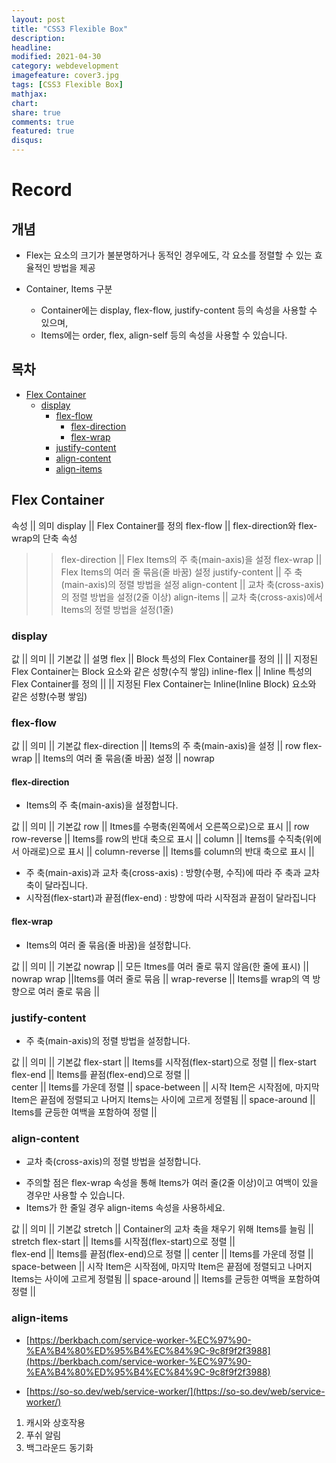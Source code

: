```yaml
---
layout: post
title: "CSS3 Flexible Box"
description: 
headline: 
modified: 2021-04-30
category: webdevelopment
imagefeature: cover3.jpg
tags: [CSS3 Flexible Box]
mathjax: 
chart: 
share: true
comments: true
featured: true
disqus:
---
```


# Record
## 개념
- Flex는 요소의 크기가 불분명하거나 동적인 경우에도, 각 요소를 정렬할 수 있는 효율적인 방법을 제공  

- Container, Items 구분
  - Container에는 display, flex-flow, justify-content 등의 속성을 사용할 수 있으며,
  - Items에는 order, flex, align-self 등의 속성을 사용할 수 있습니다.


## 목차
- [Flex Container](#flex-container)
  - [display](#display)
    - [flex-flow](#flex-flow)
      - [flex-direction](#flex-direction)
      - [flex-wrap](#flex-wrap)
    - [justify-content](#justify-content)
    - [align-content](#align-content)	
    - [align-items](#align-items)

## Flex Container

속성 || 의미
display	|| Flex Container를 정의
flex-flow	|| flex-direction와 flex-wrap의 단축 속성
  >> flex-direction || Flex Items의 주 축(main-axis)을 설정
  >> flex-wrap	|| Flex Items의 여러 줄 묶음(줄 바꿈) 설정
justify-content	|| 주 축(main-axis)의 정렬 방법을 설정
align-content	|| 교차 축(cross-axis)의 정렬 방법을 설정(2줄 이상)
align-items	|| 교차 축(cross-axis)에서 Items의 정렬 방법을 설정(1줄)


### display

값 || 의미 ||	기본값 || 설명
flex || Block 특성의 Flex Container를 정의	|| || 지정된 Flex Container는 Block 요소와 같은 성향(수직 쌓임)
inline-flex || Inline 특성의 Flex Container를 정의 ||  || 지정된 Flex Container는 Inline(Inline Block) 요소와 같은 성향(수평 쌓임)


### flex-flow

값	|| 의미	|| 기본값
flex-direction	|| Items의 주 축(main-axis)을 설정	|| row
flex-wrap	|| Items의 여러 줄 묶음(줄 바꿈) 설정	|| nowrap

#### flex-direction

- Items의 주 축(main-axis)을 설정합니다.

값	|| 의미	|| 기본값
row	|| Itmes를 수평축(왼쪽에서 오른쪽으로)으로 표시	|| row
row-reverse	|| Items를 row의 반대 축으로 표시	||
column	|| Items를 수직축(위에서 아래로)으로 표시	||
column-reverse	|| Items를 column의 반대 축으로 표시 ||


- 주 축(main-axis)과 교차 축(cross-axis) : 방향(수평, 수직)에 따라 주 축과 교차 축이 달라집니다.
- 시작점(flex-start)과 끝점(flex-end) : 방향에 따라 시작점과 끝점이 달라집니다

#### flex-wrap

- Items의 여러 줄 묶음(줄 바꿈)을 설정합니다.

값	|| 의미	|| 기본값
nowrap	|| 모든 Itmes를 여러 줄로 묶지 않음(한 줄에 표시)	|| nowrap
wrap	||Items를 여러 줄로 묶음	||
wrap-reverse	|| Items를 wrap의 역 방향으로 여러 줄로 묶음 ||


### justify-content

- 주 축(main-axis)의 정렬 방법을 설정합니다.

값	|| 의미	|| 기본값
flex-start	|| Items를 시작점(flex-start)으로 정렬	|| flex-start
flex-end	|| Items를 끝점(flex-end)으로 정렬 ||	
center	|| Items를 가운데 정렬	||
space-between	|| 시작 Item은 시작점에, 마지막 Item은 끝점에 정렬되고 나머지 Items는 사이에 고르게 정렬됨	 ||
space-around	|| Items를 균등한 여백을 포함하여 정렬 ||


### align-content	

- 교차 축(cross-axis)의 정렬 방법을 설정합니다.
* 주의할 점은 flex-wrap 속성을 통해 Items가 여러 줄(2줄 이상)이고 여백이 있을 경우만 사용할 수 있습니다.
* Items가 한 줄일 경우 align-items 속성을 사용하세요.

값	|| 의미	|| 기본값
stretch	|| Container의 교차 축을 채우기 위해 Items를 늘림	|| stretch
flex-start	|| Items를 시작점(flex-start)으로 정렬 ||	
flex-end	|| Items를 끝점(flex-end)으로 정렬	||
center	|| Items를 가운데 정렬	||
space-between	|| 시작 Item은 시작점에, 마지막 Item은 끝점에 정렬되고 나머지 Items는 사이에 고르게 정렬됨	||
space-around	|| Items를 균등한 여백을 포함하여 정렬 ||

### align-items


- [https://berkbach.com/service-worker-%EC%97%90-%EA%B4%80%ED%95%B4%EC%84%9C-9c8f9f2f3988](https://berkbach.com/service-worker-%EC%97%90-%EA%B4%80%ED%95%B4%EC%84%9C-9c8f9f2f3988)

- [https://so-so.dev/web/service-worker/](https://so-so.dev/web/service-worker/)


1. 캐시와 상호작용
2. 푸쉬 알림
3. 백그라운드 동기화

